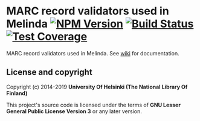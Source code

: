 # MARC record validators used in Melinda [![NPM Version](https://img.shields.io/npm/v/@natlibfi/marc-record-validators-melinda.svg)](https://npmjs.org/package/@natlibfi/marc-record-validators-melinda) [![Build Status](https://travis-ci.org/NatLibFi/marc-record-validators-melinda.svg)](https://travis-ci.org/NatLibFi/marc-record-validators-melinda) [![Test Coverage](https://codeclimate.com/github/NatLibFi/marc-record-validators-melinda/badges/coverage.svg)](https://codeclimate.com/github/NatLibFi/marc-record-validators-melinda/coverage)

MARC record validators used in Melinda. See [wiki](https://github.com/NatLibFi/marc-record-validators-melinda/wiki) for documentation.

## License and copyright

Copyright (c) 2014-2019 **University Of Helsinki (The National Library Of Finland)**

This project's source code is licensed under the terms of **GNU Lesser General Public License Version 3** or any later version.
